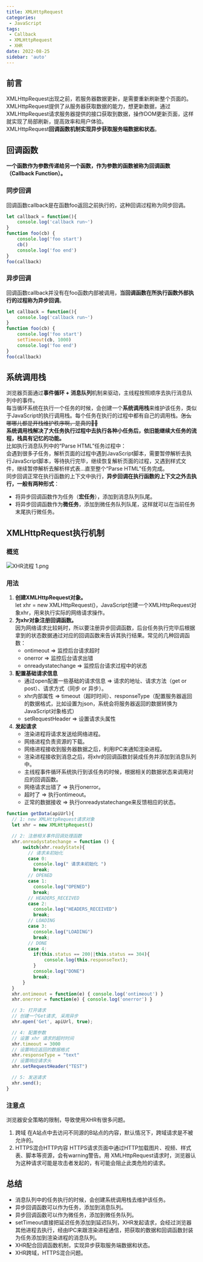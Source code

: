 ```yaml
---
title: XMLHttpRequest
categories:
 - JavaScript
tags:
 - Callback
 - XMLHttpRequest
 - XHR
date: 2022-08-25
sidebar: 'auto'
---
```


## 前言
XMLHttpRequest出现之前，若服务器数据更新，是需要重新刷新整个页面的。<br/>
XMLHttpRequest提供了从服务器获取数据的能力，想更新数据，通过XMLHttpRequest请求服务器提供的接口获取到数据，操作DOM更新页面，这样就实现了局部刷新，提高效率和用户体验。<br/>
XMLHttpRequest**回调函数机制实现异步获取服务端数据和状态**。

## 回调函数
**一个函数作为参数传递给另一个函数，作为参数的函数被称为回调函数（Callback Function）。**
### 同步回调
回调函数callback是在函数foo返回之前执行的，这种回调过程称为同步回调。
```js
let callback = function(){
    console.log('callback run~')
}
function foo(cb) {
    console.log('foo start')
    cb()
    console.log('foo end')
}
foo(callback)
```
### 异步回调
回调函数callback并没有在foo函数内部被调用，**当回调函数在所执行函数外部执行的过程称为异步回调**。
```js
let callback = function(){
    console.log('callback run~')
}
function foo(cb) {
    console.log('foo start')
    setTimeout(cb, 1000)
    console.log('foo end')
}
foo(callback)
```

## 系统调用栈
浏览器页面通过**事件循环 + 消息队列**机制来驱动，主线程按照顺序去执行消息队列中的事件。<br/>
每当循环系统在执行一个任务的时候，会创建一个**系统调用栈**来维护该任务，类似于JavaScript的执行调用栈。每个任务在执行的过程中都有自己的调用栈。~~怎么哪哪儿都是开栈维护秩序啊，是真的🐂🍺~~<br/>
**系统调用栈解决了大任务执行过程中去执行各种小任务后，依旧能继续大任务的流程，栈具有记忆的功能。**<br/>
比如执行消息队列中的“Parse HTML”任务过程中：<br/>
会遇到很多子任务，解析页面的过程中遇到JavaScript脚本，需要暂停解析去执行JavaScript脚本，等待执行完毕，继续恢复解析页面的过程，又遇到样式文件，继续暂停解析去解析样式表...直至整个“Parse HTML”任务完成。<br/>
同步回调正常在执行函数的上下文中执行，**异步回调在执行函数的上下文之外去执行，一般有两种形式**：
* 将异步回调函数作为任务（**宏任务**），添加到消息队列队尾。
* 将异步回调函数作为**微任务**，添加到微任务队列队尾，这样就可以在当前任务末尾执行微任务。

## XMLHttpRequest执行机制
### 概览
![XHR流程 _1_.png](https://s2.loli.net/2022/08/25/dCtOmNeyA7GxTap.png)
### 用法
1. **创建XMLHttpRequest对象。**<br/>
  let xhr = new XMLHttpRequest()，JavaScript创建一个XMLHttpRequest对象xhr，用来执行实际的网络请求操作。
2. **为xhr对象注册回调函数。**<br/>
   因为网络请求比较耗时，所以要注册异步回调函数，后台任务执行完毕后根据拿到的状态数据通过对应的回调函数来告诉其执行结果。常见的几种回调函数：
   * ontimeout => 监控后台请求超时
   * onerror => 监控后台请求出错
   * onreadystatechange => 监控后台请求过程中的状态
3. **配置基础请求信息**
   * 通过open配置一些基础的请求信息 => 请求的地址、请求方法（get or post）、请求方式（同步 or 异步）。
   * xhr内部属性 => timeout（超时时间）、responseType（配置服务器返回的数据格式，比如设置为json，系统会将服务器返回的数据转换为JavaScript对象格式）
   * setRequestHeader => 设置请求头属性
4. **发起请求**
   * 渲染进程将请求发送给网络进程。
   * 网络进程负责资源的下载。
   * 网络进程接收到服务器数据之后，利用IPC来通知渲染进程。
   * 渲染进程接收到消息之后，将xhr的回调函数封装成任务并添加到消息队列中。
   * 主线程事件循环系统执行到该任务的时候，根据相关的数据状态来调用对应的回调函数。
   * 网络请求出错了 => 执行onerror。
   * 超时了 => 执行ontimeout。
   * 正常的数据接收 => 执行onreadystatechange来反馈相应的状态。
```js
function getData(apiUrl){
  // 1: new XMLHttpRequest请求对象
  let xhr = new XMLHttpRequest()

  // 2: 注册相关事件回调处理函数 
  xhr.onreadystatechange = function () {
      switch(xhr.readyState){
        // 请求未初始化
        case 0: 
          console.log(" 请求未初始化 ")
          break;
        // OPENED
        case 1:
          console.log("OPENED")
          break;
        // HEADERS_RECEIVED
        case 2:
          console.log("HEADERS_RECEIVED")
          break;
        // LOADING  
        case 3:
          console.log("LOADING")
          break;
        // DONE
        case 4:
          if(this.status == 200||this.status == 304){
              console.log(this.responseText);
          }
          console.log("DONE")
          break;
      }
  }
  xhr.ontimeout = function(e) { console.log('ontimeout') }
  xhr.onerror = function(e) { console.log('onerror') }

  // 3: 打开请求
  // 创建一个Get请求, 采用异步
  xhr.open('Get', apiUrl, true);

  // 4: 配置参数
  // 设置 xhr 请求的超时时间
  xhr.timeout = 3000 
  // 设置响应返回的数据格式
  xhr.responseType = "text" 
  // 设置响应请求头
  xhr.setRequestHeader("TEST")

  // 5: 发送请求
  xhr.send();
}
```
### 注意点
浏览器安全策略的限制，导致使用XHR有很多问题。
1. 跨域
   在A站点中去访问不同源的B站点的内容，默认情况下，跨域请求是不被允许的。
2. HTTPS混合HTTP内容
   HTTPS请求页面中通过HTTP加载图片、视频、样式表、脚本等资源，会有warning警告。用 XMLHttpRequest请求时，浏览器认为这种请求可能是攻击者发起的，有可能会阻止此类危险的请求。

## 总结
* 消息队列中的任务执行的时候，会创建系统调用栈去维护该任务。
* 异步回调函数可以作为任务，添加到消息队列。
* 异步回调函数可以作为微任务，添加到微任务队列。
* setTimeout直接把延迟任务添加到延迟队列，XHR发起请求，会经过浏览器其他进程去执行，经由IPC来跟渲染进程通信，把获取的数据和回调函数封装为任务添加到渲染进程的消息队列。
* XHR配合回调函数机制，实现异步获取服务端数据和状态。
* XHR跨域，HTTPS混合问题。
